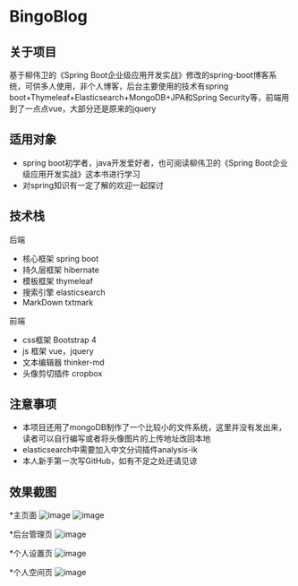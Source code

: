 # BingoBlog

## 关于项目

基于柳伟卫的《Spring Boot企业级应用开发实战》修改的spring-boot博客系统，可供多人使用，非个人博客，后台主要使用的技术有spring boot+Thymeleaf+Elasticsearch+MongoDB+JPA和Spring Security等，前端用到了一点点vue，大部分还是原来的jquery

## 适用对象

* spring boot初学者，java开发爱好者，也可阅读柳伟卫的《Spring Boot企业级应用开发实战》这本书进行学习
* 对spring知识有一定了解的欢迎一起探讨

## 技术栈

后端
* 核心框架 spring boot
* 持久层框架 hibernate
* 模板框架 thymeleaf
* 搜索引擎 elasticsearch
* MarkDown txtmark

前端
* css框架 Bootstrap 4
* js 框架 vue，jquery
* 文本编辑器 thinker-md
* 头像剪切插件 cropbox

## 注意事项
* 本项目还用了mongoDB制作了一个比较小的文件系统，这里并没有发出来，读者可以自行编写或者将头像图片的上传地址改回本地
* elasticsearch中需要加入中文分词插件analysis-ik
* 本人新手第一次写GitHub，如有不足之处还请见谅


## 效果截图
*主页面
![image](https://github.com/GodsTao/spring-boot-blog/tree/master/upload/index1.png)
![image](https://github.com/GodsTao/spring-boot-blog/tree/master/upload/index2.png)

*后台管理页
![image](https://github.com/GodsTao/spring-boot-blog/tree/master/upload/admins.png)

*个人设置页
![image](https://github.com/GodsTao/spring-boot-blog/tree/master/upload/profile.png)

*个人空间页
![image](https://github.com/GodsTao/spring-boot-blog/tree/master/upload/userspace.png)



